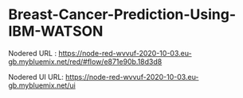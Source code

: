 # Breast-Cancer-Prediction-Using-IBM-WATSON


Nodered URL   :    https://node-red-wvvuf-2020-10-03.eu-gb.mybluemix.net/red/#flow/e871e90b.18d3d8

Nodered UI URL:    https://node-red-wvvuf-2020-10-03.eu-gb.mybluemix.net/ui
